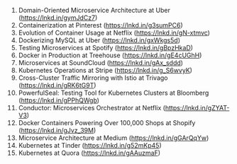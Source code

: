 

1. Domain-Oriented Microservice Architecture at Uber (https://lnkd.in/gymJdCz7)
2. Containerization at Pinterest (https://lnkd.in/g3sumPC6)
3. Evolution of Container Usage at Netflix (https://lnkd.in/gN-xtmvc)
4. Dockerizing MySQL at Uber (https://lnkd.in/gxWkgs5d)
5. Testing Microservices at Spotify (https://lnkd.in/gBpzHkaD)
6. Docker in Production at Treehouse (https://lnkd.in/gE4cUGhH)
7. Microservices at SoundCloud (https://lnkd.in/gAx_sddd)
8. Kubernetes Operations at Stripe (https://lnkd.in/g_S6wvyK)
9. Cross-Cluster Traffic Mirroring with Istio at Trivago (https://lnkd.in/gRK6tG9T)
10. PowerfulSeal: Testing Tool for Kubernetes Clusters at Bloomberg (https://lnkd.in/gPPhQWgb)
11. Conductor: Microservices Orchestrator at Netflix (https://lnkd.in/gZYAT-V3)
12. Docker Containers Powering Over 100,000 Shops at Shopify (https://lnkd.in/gJvz_39M)
13. Microservice Architecture at Medium (https://lnkd.in/gGArQqYw)
14. Kubernetes at Tinder (https://lnkd.in/g52mKp45)
15. Kubernetes at Quora (https://lnkd.in/gAAuzmaF)
